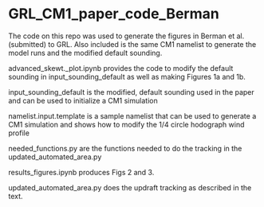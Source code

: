 # GRL_CM1_paper_code_Berman


The code on this repo was used to generate the figures in Berman et al. (submitted) to GRL. 
Also included is the same CM1 namelist to generate the model runs and the modified default sounding. 

advanced_skewt._plot.ipynb provides the code to modify the default sounding in input_sounding_default as well as making Figures 1a and 1b. 

input_sounding_default is the modified, default sounding used in the paper and can be used to initialize a CM1 simulation

namelist.input.template is a sample namelist that can be used to generate a CM1 simulation and shows how to modify the 1/4 circle hodograph wind profile

needed_functions.py are the functions needed to do the tracking in the updated_automated_area.py

results_figures.ipynb produces Figs 2 and 3. 

updated_automated_area.py does the updraft tracking as described in the text. 
